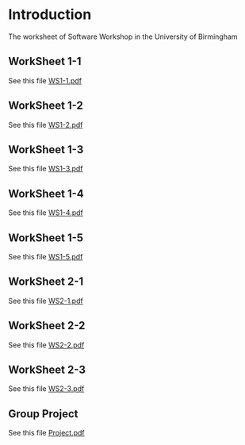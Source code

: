 # Introduction
The worksheet of Software Workshop in the University of Birmingham 

## WorkSheet 1-1
See this file [WS1-1.pdf](Files/WS1-1.pdf)

## WorkSheet 1-2
See this file [WS1-2.pdf](Files/WS1-2.pdf)

## WorkSheet 1-3
See this file [WS1-3.pdf](Files/WS1-3.pdf)

## WorkSheet 1-4
See this file [WS1-4.pdf](Files/WS1-4.pdf)

## WorkSheet 1-5
See this file [WS1-5.pdf](Files/WS1-5.pdf)

## WorkSheet 2-1
See this file [WS2-1.pdf](Files/WS2-1.pdf)

## WorkSheet 2-2
See this file [WS2-2.pdf](Files/WS2-2.pdf)

## WorkSheet 2-3
See this file [WS2-3.pdf](Files/WS2-3.pdf)

## Group Project
See this file [Project.pdf](Files/project.pdf)